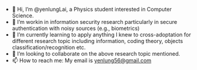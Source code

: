 - 👋 Hi, I’m @yenlungLai, a Physics student interested in Computer Science.
- 👀 I’m workin in information security research particularly in secure authentication with noisy sources (e.g., biometrics)
- 🌱 I’m currently learning to apply anything I knew to cross-adoptation for different research topic including information, coding theory, objects classification/recognition etc.
- 💞️ I’m looking to collaborate on the above research topic mentioned.
- 📫 How to reach me: My email is yenlung56@gmail.com

<!---
yenlungLai/yenlungLai is a ✨ special ✨ repository because its `README.md` (this file) appears on your GitHub profile.
You can click the Preview link to take a look at your changes.
--->
